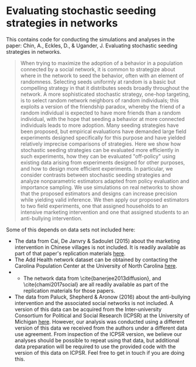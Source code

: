 # Evaluating stochastic seeding strategies in networks

This contains code for conducting the simulations and analyses in the paper:
Chin, A., Eckles, D., &amp; Ugander, J. Evaluating stochastic seeding strategies in networks.
> When trying to maximize the adoption of a behavior in a population connected by a social network, it is common to strategize about where in the network to seed the behavior, often with an element of randomness. Selecting seeds uniformly at random is a basic but compelling strategy in that it distributes seeds broadly throughout the network. A more sophisticated stochastic strategy, one-hop targeting, is to select random network neighbors of random individuals; this exploits a version of the friendship paradox, whereby the friend of a random individual is expected to have more friends than a random individual, with the hope that seeding a behavior at more connected individuals leads to more adoption. Many seeding strategies have been proposed, but empirical evaluations have demanded large field experiments designed specifically for this purpose and have yielded relatively imprecise comparisons of strategies. Here we show how stochastic seeding strategies can be evaluated more efficiently in such experiments, how they can be evaluated "off-policy" using existing data arising from experiments designed for other purposes, and how to design more efficient experiments. In particular, we consider contrasts between stochastic seeding strategies and analyze nonparametric estimators adapted from policy evaluation and importance sampling. We use simulations on real networks to show that the proposed estimators and designs can increase precision while yielding valid inference. We then apply our proposed estimators to two field experiments, one that assigned households to an intensive marketing intervention and one that assigned students to an anti-bullying intervention.  

Some of this depends on data sets not included here:
- The data from Cai, De Janvry &amp; Sadoulet (2015) about the marketing intervention in Chinese villages is not included. It is readily available as part of that paper's replication materials [here](http://doi.org/10.3886/E113593V1). 
- The Add Health network dataset can be obtained by contacting the Carolina Population Center at the University of North Carolina [here](https://www.cpc.unc.edu/).
- - The network data from \cite{banerjee2013diffusion}, and \cite{chami2017social} are all readily available as part of the replication materials for those papers. 
- The data from Paluck, Shepherd &amp; Aronow (2016) about the anti-bullying intervention and the associated social networks is not included. A version of this data can be acquired from the Inter-university Consortium for Political and Social Research (ICPSR) at the University of Michigan [here](https://www.icpsr.umich.edu/web/civicleads/studies/37070/). However, our analysis was conducted using a different version of this data we received from the authors under a different data use agreement. From inspection of the ICPSR version, we believe our analyses should be possible to repeat using that data, but additional data preparation will be required to use the provided code with the version of this data on ICPSR. Feel free to get in touch if you are doing this.


